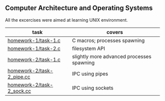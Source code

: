 ## Computer Architecture and Operating Systems

All the excercises were aimed at learning UNIX environment.

| task | covers |
| ---- | ------ | 
| [homework-1/task-1.c](./homework-1/task-1/1.c) | C macros; processes spawning |
| [homework-1/task-2.c](./homework-1/task-2/2.c) | filesystem API  |
| [homework-2/task-1.c](./homework-2/1.c) | slightly more advanced processes spawning |
| [homework-2/task-2_pipe.cc](./homework-2/2_pipe.cc) | IPC using pipes |
| [homework-2/task-2_sock.cc](./homework-2/2_sock.cc) | IPC using sockets |
